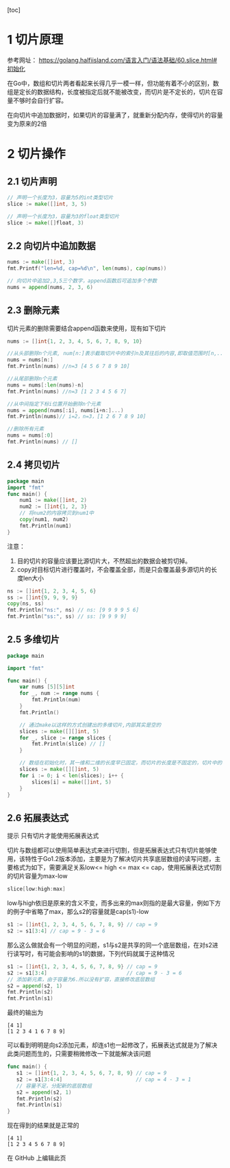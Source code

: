 
[toc]


# 1 切片原理
参考网址： https://golang.halfiisland.com/语言入门/语法基础/60.slice.html#初始化

在Go中，数组和切片两者看起来长得几乎一模一样，但功能有着不小的区别，数组是定长的数据结构，长度被指定后就不能被改变，而切片是不定长的，切片在容量不够时会自行扩容。

在向切片中追加数据时，如果切片的容量满了，就重新分配内存，使得切片的容量变为原来的2倍

# 2 切片操作
## 2.1 切片声明
```go
// 声明一个长度为3，容量为5的int类型切片
slice := make([]int, 3, 5)

// 声明一个长度为3，容量为3的float类型切片
slice := make([]float, 3)
```
## 2.2 向切片中追加数据
```go
nums := make([]int, 3)
fmt.Printf("len=%d, cap=%d\n", len(nums), cap(nums))

// 向切片中追加2,3,5三个数字，append函数后可追加多个参数
nums = append(nums, 2, 3, 6)
```
## 2.3 删除元素
切片元素的删除需要结合append函数来使用，现有如下切片

```go
nums := []int{1, 2, 3, 4, 5, 6, 7, 8, 9, 10}
```


```go
//从头部删除n个元素, num[n:]表示截取切片中的索引n及其往后的内容,即取值范围时[n,..)
nums = nums[n:]
fmt.Println(nums) //n=3 [4 5 6 7 8 9 10]
```

```go
//从尾部删除n个元素
nums = nums[:len(nums)-n]
fmt.Println(nums) //n=3 [1 2 3 4 5 6 7]
```

```go
//从中间指定下标i位置开始删除n个元素
nums = append(nums[:i], nums[i+n:]...)
fmt.Println(nums)// i=2，n=3，[1 2 6 7 8 9 10]
```
```go
//删除所有元素
nums = nums[:0]
fmt.Println(nums) // []
```

## 2.4 拷贝切片
```go
package main
import "fmt"
func main() {
    num1 := make([]int, 2)
    num2 := []int{1, 2, 3}
    // 将num2的内容拷贝到num1中
    copy(num1, num2)
    fmt.Println(num1)
}
```
注意： 
1. 目的切片的容量应该要比源切片大，不然超出的数据会被剪切掉。
2. copy对目标切片进行覆盖时，不会覆盖全部，而是只会覆盖最多源切片的长度len大小
```go
ns := []int{1, 2, 3, 4, 5, 6}
ss := []int{9, 9, 9, 9}
copy(ns, ss)
fmt.Println("ns:", ns) // ns: [9 9 9 9 5 6]
fmt.Println("ss:", ss) // ss: [9 9 9 9]
```

## 2.5 多维切片

```go
package main

import "fmt"

func main() {
    var nums [5][5]int
    for _, num := range nums {
        fmt.Println(num)
    }
    fmt.Println()

    // 通过make以这样的方式创建出的多维切片,内部其实是空的
    slices := make([][]int, 5)
    for _, slice := range slices {
        fmt.Println(slice) // []
    }

    // 数组在初始化时，其一维和二维的长度早已固定，而切片的长度是不固定的，切片中的每一个切片长度都可能是不相同的，所以必须要单独初始化，因此要对每一个切片进行单独创建
    slices := make([][]int, 5)
    for i := 0; i < len(slices); i++ {
        slices[i] = make([]int, 5)
    }
}
```

## 2.6 拓展表达式
提示
只有切片才能使用拓展表达式

切片与数组都可以使用简单表达式来进行切割，但是拓展表达式只有切片能够使用，该特性于Go1.2版本添加，主要是为了解决切片共享底层数组的读写问题，主要格式为如下，需要满足关系low<= high <= max <= cap，使用拓展表达式切割的切片容量为max-low
```go
slice[low:high:max]
```

low与high依旧是原来的含义不变，而多出来的max则指的是最大容量，例如下方的例子中省略了max，那么s2的容量就是cap(s1)-low
```go
s1 := []int{1, 2, 3, 4, 5, 6, 7, 8, 9} // cap = 9
s2 := s1[3:4] // cap = 9 - 3 = 6
```

那么这么做就会有一个明显的问题，s1与s2是共享的同一个底层数组，在对s2进行读写时，有可能会影响的s1的数据，下列代码就属于这种情况
```go
s1 := []int{1, 2, 3, 4, 5, 6, 7, 8, 9} // cap = 9
s2 := s1[3:4]                          // cap = 9 - 3 = 6
// 添加新元素，由于容量为6.所以没有扩容，直接修改底层数组
s2 = append(s2, 1)
fmt.Println(s2)
fmt.Println(s1)
```
最终的输出为
```
[4 1]
[1 2 3 4 1 6 7 8 9]
```
可以看到明明是向s2添加元素，却连s1也一起修改了，拓展表达式就是为了解决此类问题而生的，只需要稍微修改一下就能解决该问题

```go
func main() {
   s1 := []int{1, 2, 3, 4, 5, 6, 7, 8, 9} // cap = 9
   s2 := s1[3:4:4]                        // cap = 4 - 3 = 1
   // 容量不足，分配新的底层数组
   s2 = append(s2, 1)
   fmt.Println(s2)
   fmt.Println(s1)
}
```
现在得到的结果就是正常的
```
[4 1]
[1 2 3 4 5 6 7 8 9]
```
在 GitHub 上编辑此页